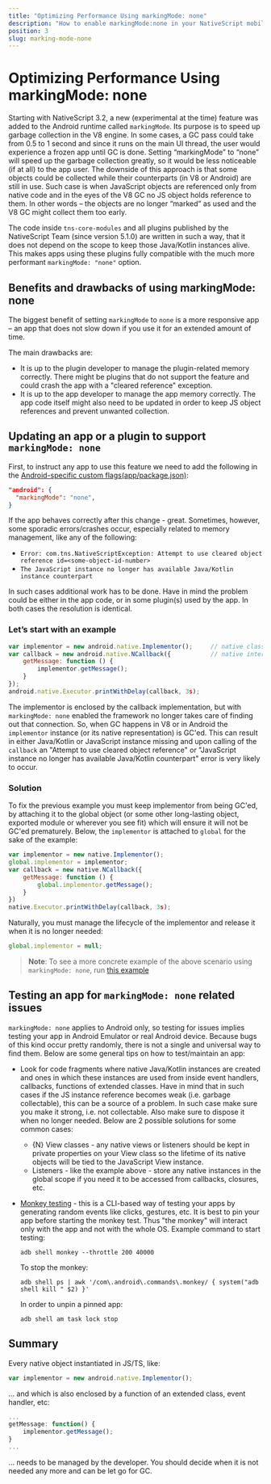 ```yaml
---
title: "Optimizing Performance Using markingMode: none"
description: "How to enable markingMode:none in your NativeScript mobile app and prevent potential problems"
position: 3
slug: marking-mode-none
---
```


# Optimizing Performance Using markingMode: none

Starting with NativeScript 3.2, a new (experimental at the time) feature was added to the Android runtime called `markingMode`. Its purpose is to speed up garbage collection in the V8 engine. In some cases, a GC pass could take from 0.5 to 1 second and since it runs on the main UI thread, the user would experience a frozen app until GC is done. Setting “markingMode” to “none” will speed up the garbage collection greatly, so it would be less noticeable (if at all) to the app user. The downside of this approach is that some objects could be collected while their counterparts (in V8 or Android) are still in use. Such case is when JavaScript objects are referenced only from native code and in the eyes of the V8 GC no JS object holds reference to them. In other words – the objects are no longer “marked” as used and the V8 GC might collect them too early.

The code inside `tns-core-modules` and all plugins published by the NativeScript Team (since version 5.1.0) are written in such a way, that it does not depend on the scope to keep those Java/Kotlin instances alive. This makes apps using these plugins fully compatible with the much more performant `markingMode: "none"` option.

## Benefits and drawbacks of using markingMode: none

The biggest benefit of setting `markingMode` to `none` is a more responsive app – an app that does not slow down if you use it for an extended amount of time.

The main drawbacks are:

* It is up to the plugin developer to manage the plugin-related memory correctly. There might be plugins that do not support the feature and could crash the app with a "cleared reference" exception.
* It is up to the app developer to manage the app memory correctly. The app code itself might also need to be updated in order to keep JS object references and prevent unwanted collection.

## Updating an app or a plugin to support `markingMode: none`

First, to instruct any app to use this feature we need to add the following in the [Android-specific custom flags(app/package.json)](./custom-flags):

``` JSON
"android": {
  "markingMode": "none",
}
```

If the app behaves correctly after this change - great. Sometimes, however, some sporadic errors/crashes occur, especially related to memory management, like any of the following:

* `Error: com.tns.NativeScriptException: Attempt to use cleared object reference id=<some-object-id-number>`
* `The JavaScript instance no longer has available Java/Kotlin instance counterpart`

In such cases additional work has to be done. Have in mind the problem could be either in the app code, or in some plugin(s) used by the app. In both cases the resolution is identical.

### Let’s start with an example

``` JavaScript
var implementor = new android.native.Implementor();     // native class
var callback = new android.native.NCallback({           // native interface
    getMessage: function () {
        implementor.getMessage();
    }
});
android.native.Executor.printWithDelay(callback, 3s);
```

The implementor is enclosed by the callback implementation, but with `markingMode: none` enabled the framework no longer takes care of finding out that connection. So, when GC happens in V8 or in Android the `implementor` instance (or its native representation) is GC'ed. This can result in either Java/Kotlin or JavaScript instance missing and upon calling of the `callback` an "Attempt to use cleared object reference" or "JavaScript instance no longer has available Java/Kotlin counterpart" error is very likely to occur.

### Solution

To fix the previous example you must keep implementor from being GC'ed, by attaching it to the global object (or some other long-lasting object, exported module or wherever you see fit) which will ensure it will not be GC'ed prematurely. Below, the `implementor` is attached to `global` for the sake of the example:

``` JavaScript
var implementor = new native.Implementor();
global.implementor = implementor;
var callback = new native.NCallback({
    getMessage: function () {
        global.implementor.getMessage();
    }
})
native.Executor.printWithDelay(callback, 3s);
```

Naturally, you must manage the lifecycle of the implementor and release it when it is no longer needed:

``` JavaScript
global.implementor = null;
```

> **Note**: To see a more concrete example of the above scenario using `markingMode: none`, run [this example](https://github.com/NativeScript/marking-mode-example)

## Testing an app for `markingMode: none` related issues

`markingMode: none` applies to Android only, so testing for issues implies testing your app in Android Emulator or real Android device. Because bugs of this kind occur pretty randomly, there is not a single and universal way to find them. Below are some general tips on how to test/maintain an app:

* Look for code fragments where native Java/Kotlin instances are created and ones in which these instances are used from inside event handlers, callbacks, functions of extended classes. Have in mind that in such cases if the JS instance reference becomes weak (i.e. garbage collectable), this can be a source of a problem. In such case make sure you make it strong, i.e. not collectable. Also make sure to dispose it when no longer needed.
Below are 2 possible solutions for some common cases:
  + {N} View classes - any native views or listeners should be kept in private properties on your View class so the lifetime of its native objects will be tied to the JavaScript View instance.
  + Listeners - like the example above - store any native instances in the global scope if you need it to be accessed from callbacks, closures, etc.
* [Monkey testing](https://developer.android.com/studio/test/monkey) - this is a CLI-based way of testing your apps by generating random events like clicks, gestures, etc. It is best to pin your app before starting the monkey test. Thus "the monkey" will interact only with the app and not with the whole OS.
Example command to start testing:

  ``` Shell
  adb shell monkey --throttle 200 40000
  ```

  To stop the monkey:

  ``` Shell
  adb shell ps | awk '/com\.android\.commands\.monkey/ { system("adb shell kill " $2) }'
  ```

  In order to unpin a pinned app:

  ``` Shell
  adb shell am task lock stop
  ```

## Summary

Every native object instantiated in JS/TS, like:

``` JavaScript
var implementor = new android.native.Implementor();
```

... and which is also enclosed by a function of an extended class, event handler, etc:

``` JavaScript
...
getMessage: function() {
    implementor.getMessage();
}
...
```

... needs to be managed by the developer. You should decide when it is not needed any more and can be let go for GC.
